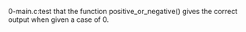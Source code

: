 0-main.c:test that the function positive_or_negative() gives the correct output when given a case of 0.
